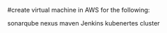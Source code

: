 #create virtual machine in AWS for the following: 

sonarqube
nexus
maven
Jenkins
kubenertes cluster
